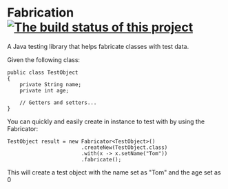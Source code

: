 # Fabrication [![The build status of this project](https://api.travis-ci.org/ArtisanCode/Fabrication.svg "Fabrication build status")](https://travis-ci.org/ArtisanCode/Fabrication)
A Java testing library that helps fabricate classes with test data.

Given the following class:

```
public class TestObject
{
	private String name;
	private int age;

	// Getters and setters...
}
```

You can quickly and easily create in instance to test with by using the Fabricator:

```
TestObject result = new Fabricator<TestObject>()
				        .createNew(TestObject.class)
				        .with(x -> x.setName("Tom"))
				        .fabricate();
```

This will create a test object with the name set as "Tom" and the age set as 0